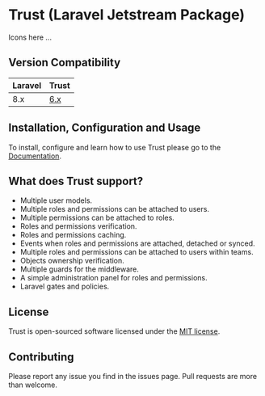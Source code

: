 # Trust (Laravel Jetstream Package)

Icons here ...

## Version Compatibility

| Laravel | Trust   |
| :------ | :------ |
| 8.x     | [6.x]() |

## Installation, Configuration and Usage

To install, configure and learn how to use Trust please go to the [Documentation]().

## What does Trust support?

- Multiple user models.
- Multiple roles and permissions can be attached to users.
- Multiple permissions can be attached to roles.
- Roles and permissions verification.
- Roles and permissions caching.
- Events when roles and permissions are attached, detached or synced.
- Multiple roles and permissions can be attached to users within teams.
- Objects ownership verification.
- Multiple guards for the middleware.
- A simple administration panel for roles and permissions.
- Laravel gates and policies.

## License

Trust is open-sourced software licensed under the [MIT license](http://opensource.org/licenses/MIT).

## Contributing

Please report any issue you find in the issues page. Pull requests are more than welcome.

